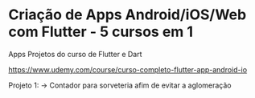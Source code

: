 # Criação de Apps Android/iOS/Web com Flutter - 5 cursos em 1
Apps Projetos do curso de Flutter e Dart

https://www.udemy.com/course/curso-completo-flutter-app-android-io

Projeto 1:
-> Contador para sorveteria afim de evitar a aglomeração

